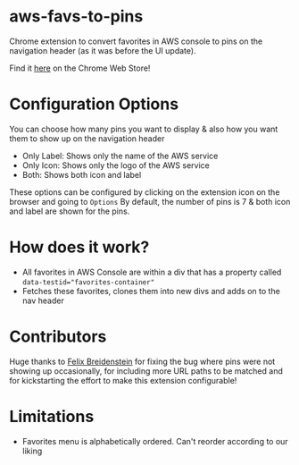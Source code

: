 # aws-favs-to-pins
Chrome extension to convert favorites in AWS console to pins on the navigation header (as it was before the UI update).

Find it [here](https://chrome.google.com/webstore/detail/aws-favorites-to-pins/ncldghmgebieadpbefcmhicjepidmnhc/) on the Chrome Web Store!

# Configuration Options
You can choose how many pins you want to display & also how you want them to show up on the navigation header
- Only Label: Shows only the name of the AWS service
- Only Icon: Shows only the logo of the AWS service
- Both: Shows both icon and label

These options can be configured by clicking on the extension icon on the browser and going to `Options`
By default, the number of pins is 7 & both icon and label are shown for the pins.

# How does it work?
- All favorites in AWS Console are within a div that has a property called `data-testid="favorites-container"`
- Fetches these favorites, clones them into new divs and adds on to the nav header

# Contributors
Huge thanks to [Felix Breidenstein](https://github.com/fleaz) for fixing the bug where pins were not showing up occasionally, for including more URL paths to be matched and for kickstarting the effort to make this extension configurable!

# Limitations
- Favorites menu is alphabetically ordered. Can't reorder according to our liking
